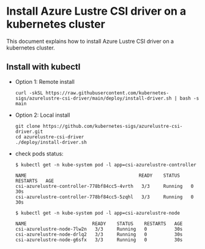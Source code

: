 # Install Azure Lustre CSI driver on a kubernetes cluster

This document explains how to install Azure Lustre CSI driver on a kubernetes cluster.

## Install with kubectl

- Option 1: Remote install

    ```shell
    curl -skSL https://raw.githubusercontent.com/kubernetes-sigs/azurelustre-csi-driver/main/deploy/install-driver.sh | bash -s main
    ```

- Option 2: Local install

    ```shell
    git clone https://github.com/kubernetes-sigs/azurelustre-csi-driver.git
    cd azurelustre-csi-driver
    ./deploy/install-driver.sh
    ```

- check pods status:

    ```shell
    $ kubectl get -n kube-system pod -l app=csi-azurelustre-controller

    NAME                                         READY    STATUS    RESTARTS   AGE
    csi-azurelustre-controller-778bf84cc5-4vrth   3/3     Running   0          30s
    csi-azurelustre-controller-778bf84cc5-5zqhl   3/3     Running   0          30s

    $ kubectl get -n kube-system pod -l app=csi-azurelustre-node

    NAME                        READY    STATUS    RESTARTS   AGE
    csi-azurelustre-node-7lw2n   3/3     Running   0          30s
    csi-azurelustre-node-drlq2   3/3     Running   0          30s
    csi-azurelustre-node-g6sfx   3/3     Running   0          30s
    ```

